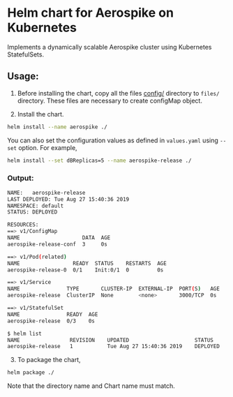 # Helm chart for Aerospike on Kubernetes

Implements a dynamically scalable Aerospike cluster using Kubernetes StatefulSets.


## Usage:

1. Before installing the chart, copy all the files [config/](../configs/) directory to `files/` directory. These files are necessary to create configMap object.

2. Install the chart.

```sh
helm install --name aerospike ./
```

You can also set the configuration values as defined in `values.yaml` using `--set` option.
For example, 

```sh
helm install --set dBReplicas=5 --name aerospike-release ./
```

### Output:

```sh
NAME:   aerospike-release
LAST DEPLOYED: Tue Aug 27 15:40:36 2019
NAMESPACE: default
STATUS: DEPLOYED

RESOURCES:
==> v1/ConfigMap
NAME                    DATA  AGE
aerospike-release-conf  3     0s

==> v1/Pod(related)
NAME                 READY  STATUS    RESTARTS  AGE
aerospike-release-0  0/1    Init:0/1  0         0s

==> v1/Service
NAME               TYPE       CLUSTER-IP  EXTERNAL-IP  PORT(S)   AGE
aerospike-release  ClusterIP  None        <none>       3000/TCP  0s

==> v1/StatefulSet
NAME               READY  AGE
aerospike-release  0/3    0s
```

```sh
$ helm list
NAME             	REVISION	UPDATED                 	STATUS  	CHART          	APP VERSION	NAMESPACE
aerospike-release	1       	Tue Aug 27 15:40:36 2019	DEPLOYED	aerospike-1.0.0	4.6.0.2    	default  
```

3. To package the chart,

```sh
helm package ./
```
Note that the directory name and Chart name must match.
